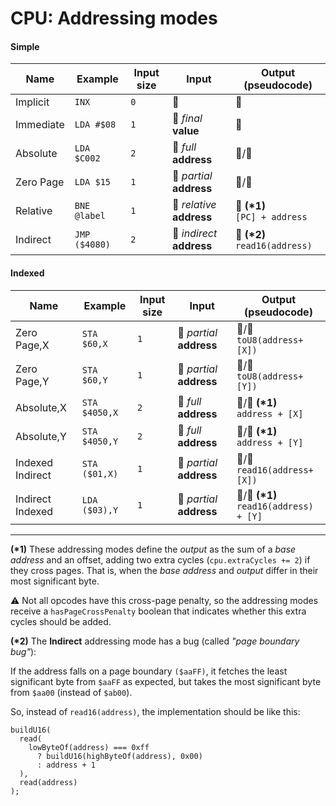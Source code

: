 # CPU: Addressing modes

#### Simple

| Name      | Example       | Input size | Input                     | Output (pseudocode)                |
| --------- | ------------- | ---------- | ------------------------- | ---------------------------------- |
| Implicit  | `INX`         | `0`        | 🚫                        | 🚫                                 |
| Immediate | `LDA #$08`    | `1`        | 🔢 _final_ **value**      | 🔢                                 |
| Absolute  | `LDA $C002`   | `2`        | 🐏 _full_ **address**     | 🔢/🐏                              |
| Zero Page | `LDA $15`     | `1`        | 🐏 _partial_ **address**  | 🔢/🐏                              |
| Relative  | `BNE @label`  | `1`        | 🐏 _relative_ **address** | 🐏 **(\*1)**<br/>`[PC] + address`  |
| Indirect  | `JMP ($4080)` | `2`        | 🐏 _indirect_ **address** | 🐏 **(\*2)**<br/>`read16(address)` |

#### Indexed

| Name             | Example       | Input size | Input                    | Output (pseudocode)                         |
| ---------------- | ------------- | ---------- | ------------------------ | ------------------------------------------- |
| Zero Page,X      | `STA $60,X`   | `1`        | 🐏 _partial_ **address** | 🔢/🐏<br/>`toU8(address+[X])`               |
| Zero Page,Y      | `STA $60,Y`   | `1`        | 🐏 _partial_ **address** | 🔢/🐏<br/>`toU8(address+[Y])`               |
| Absolute,X       | `STA $4050,X` | `2`        | 🐏 _full_ **address**    | 🔢/🐏 **(\*1)**<br/>`address + [X]`         |
| Absolute,Y       | `STA $4050,Y` | `2`        | 🐏 _full_ **address**    | 🔢/🐏 **(\*1)**<br/>`address + [Y]`         |
| Indexed Indirect | `STA ($01,X)` | `1`        | 🐏 _partial_ **address** | 🔢/🐏<br/>`read16(address+[X])`             |
| Indirect Indexed | `LDA ($03),Y` | `1`        | 🐏 _partial_ **address** | 🔢/🐏 **(\*1)**<br/>`read16(address) + [Y]` |

<hr>

**(\*1)** These addressing modes define the _output_ as the sum of a _base address_ and an offset, adding two extra cycles (`cpu.extraCycles += 2`) if they cross pages. That is, when the _base address_ and _output_ differ in their most significant byte.

⚠️ Not all opcodes have this cross-page penalty, so the addressing modes receive a `hasPageCrossPenalty` boolean that indicates whether this extra cycles should be added.

**(\*2)** The **Indirect** addressing mode has a bug (called _"page boundary bug"_):

If the address falls on a page boundary `($aaFF)`, it fetches the least significant byte from
`$aaFF` as expected, but takes the most significant byte from `$aa00` (instead of `$ab00`).

So, instead of `read16(address)`, the implementation should be like this:

```
buildU16(
  read(
    lowByteOf(address) === 0xff
      ? buildU16(highByteOf(address), 0x00)
      : address + 1
  ),
  read(address)
);
```
